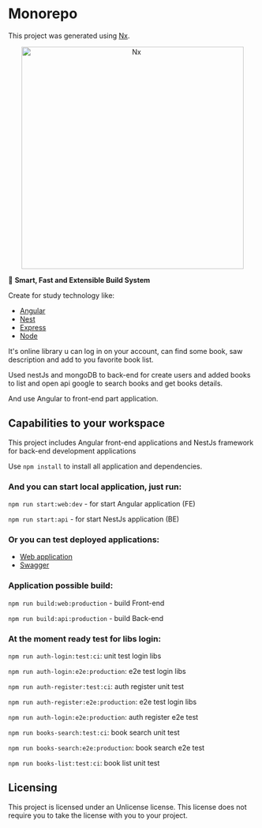# Monorepo

This project was generated using [Nx](https://nx.dev). 

<p style="text-align: center;"><img alt="Nx" src="https://raw.githubusercontent.com/nrwl/nx/master/images/nx-logo.png" width="450"></p>

🔎 **Smart, Fast and Extensible Build System**

Create for study technology like:

- [Angular](https://angular.io)
- [Nest](https://nestjs.com)
- [Express](https://expressjs.com)
- [Node](https://nodejs.org)

It's online library u can log in on your account, can find some book, saw description and add to you favorite book list.

Used nestJs and mongoDB to back-end for create users and added books to list and open api google to search books and get books details. 

And use Angular to front-end part application.

## Capabilities to your workspace

This project includes Angular front-end applications and NestJs framework for back-end development applications

Use `npm install` to install all application and dependencies.

### And you can start local application, just run:

`npm run start:web:dev` - for start Angular application (FE)

`npm run start:api` - for start NestJs application (BE)

### Or you can test deployed applications:

- [Web application](https://monorepo-d81df.firebaseapp.com)
- [Swagger](https://monorepo-production-3fef.up.railway.app/api#)

### Application possible build: 

`npm run build:web:production` - build Front-end

`npm run build:api:production` - build Back-end

### At the moment ready test for libs login: 

`npm run auth-login:test:ci`: unit test login libs

`npm run auth-login:e2e:production`: e2e test login libs

`npm run auth-register:test:ci`:  auth register unit test

`npm run auth-register:e2e:production`: e2e test login libs

`npm run auth-login:e2e:production`: auth register e2e test

`npm run books-search:test:ci`: book search unit test

`npm run books-search:e2e:production`: book search e2e test

`npm run books-list:test:ci`: book list unit test

## Licensing

This project is licensed under an Unlicense license. This license does not require
you to take the license with you to your project.